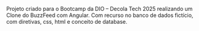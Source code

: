 Projeto criado para o Bootcamp da DIO – Decola Tech 2025 realizando um Clone do BuzzFeed com Angular. Com recurso no banco de dados fictício, com diretivas, css, html e conceito de database.
